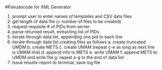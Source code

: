 #Pseudocode for XML Generator

1. prompt user to enter names of templates and CSV data files
2. get length of data file (= number of files to be created)
3. request requisite # of PIDs from server
4. parse returned result, extracting list of PIDs
5. iterate through data list, appending one pid to each line
6. iterate through data list creating files as follows
	a. create truncated UMDM
    	b. create METS
    	c. create UMAM (repeat c-e as long as next line is UMAM line)
	d. append info to METS
	e. write UMAM
	f. append METS to UMDM and write file
	g. repeat a-g to the end of data list
7. Issue results-report to terminal, save log file
